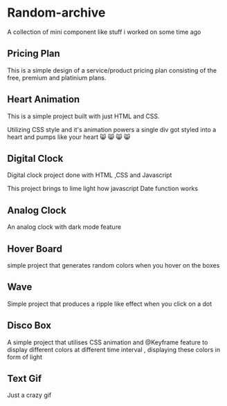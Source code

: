 # Random-archive

A collection of mini component like stuff i worked on some time ago

## Pricing Plan

This is a simple design of a service/product pricing plan consisting of the free, premium and platinium plans.

## Heart Animation

This is a simple project built with just HTML and CSS.

Utilizing CSS style and it's animation powers a single div got styled into a heart and pumps like your heart  😸 😸 😸 😸

## Digital Clock

Digital clock project done with HTML ,CSS and Javascript

This project brings to lime light how javascript Date function works


## Analog Clock

An analog clock with dark mode feature

## Hover Board


simple project that generates random colors when you hover on the boxes

## Wave

Simple project that produces a ripple like effect when you click on a dot

## Disco Box

A simple project that utilises CSS animation and @Keyframe feature to display different colors at different time interval , displaying these colors in form of light


## Text Gif

Just a crazy gif